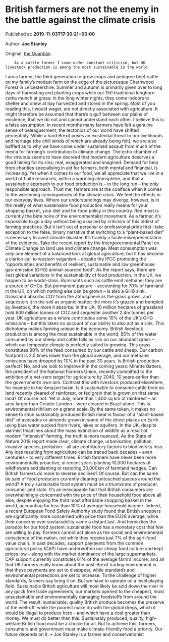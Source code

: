 
# British farmers are not the enemy in the battle against the climate crisis

Published at: **2019-11-03T17:30:21+00:00**

Author: **Joe Stanley**

Original: [the Guardian](https://www.theguardian.com/commentisfree/2019/nov/03/uk-farmers-climate-crisis-livestock-sustainable)


        As a cattle farmer I come under constant criticism, but UK livestock production is among the most sustainable in the world
      
I am a farmer, the third generation to grow crops and pedigree beef cattle on my family’s modest farm on the edge of the picturesque Charnwood Forest in Leicestershire. Summer and autumn is primarily given over to long days of harvesting and planting crops while our 150 traditional longhorn cattle munch at grass; in the long winter nights, they come indoors to shelter and chew at hay harvested and stored in the spring.
Most of you reading this, I would wager, are not directly associated with agriculture. It might therefore be assumed that there’s a gulf between our plains of existence, that we do not and cannot understand each other. I believe this is a false assumption.
In recent months many farmers have felt a genuine sense of beleaguerment; the tectonics of our world have shifted perceptibly. While a hard Brexit poses an existential threat to our livelihoods and heritage (the chill winds of which are already being felt), we are also baffled as to why we have come under sustained assault from much of the media for farming’s contribution to climate change. The echo chamber of the virtuous seems to have decreed that modern agriculture deserves a good hiding for its sins; real, exaggerated and imagined. Demand for help from charities specialising in aid for farmers, both mental and financial, is increasing.
Yet when it comes to our food, we all appreciate that we live in a world of finite resources, within a warming atmosphere, and that a sustainable approach to our food production is – in the long run – the only responsible approach. Trust me, farmers are at the coalface when it comes to the worsening consequences of the climate crisis. We feel the effects in our everyday lives.
Where our understandings may diverge, however, is in the reality of what sustainable food production really means for your shopping basket, your diet and for food policy in this country. Red meat is currently the bête noire of the environmentalist movement. As a farmer, it’s impossible to go a day without being assailed by criticism of this oldest of farming practices. But it isn’t out of personal or professional pride that I take exception to the false, binary narrative that switching to a “plant-based diet” is necessary to avert climate disaster. It’s frankly a facile misrepresentation of the evidence.
Take the recent report by the Intergovernmental Panel on Climate Change on land use and climate change. Meat consumption was only one element of a balanced look at global agriculture, but it has become a clarion call to western veganism – despite the IPCC promoting the “opportunities and benefits of resilient, sustainable and low greenhouse gas-emission (GHG) animal-sourced food”. As the report says, there are vast global variations in the sustainability of food production. In the UK, we happen to be world-class. Ruminants such as cattle emit methane; they are a source of GHGs. But permanent pasture – accounting for 70% of farmland in the UK, on which nothing else can be grown – is also a GHG sink. Grassland absorbs CO2 from the atmosphere as the grass grows, and sequesters it in the soil as organic matter; the more it’s grazed and trampled by livestock, the more it absorbs. In the UK, 10 million hectares of grassland hold 600 million tonnes of CO2 and sequester another 2.4m tonnes per year. UK agriculture as a whole contributes some 10% of the UK’s GHG emissions – but this takes no account of our ability to also act as a sink. This dichotomy makes farming unique in the economy.
British livestock production is among the most sustainable in the world; 85% of the water consumed by our sheep and cattle falls as rain on our abundant grass – which our temperate climate is perfectly suited to growing. This grass constitutes 90% of the feed consumed by our cattle and sheep. Our carbon footprint is 2.5 times lower than the global average, and our methane emissions have dropped by 10% in the past 30 years. Is British production perfect? No, and we look to improve it in the coming years: Minette Batters, the president of the National Farmers Union, recently committed to the ambition of a net-zero target for agriculture by 2040, 10 years earlier than the government’s own aim.
Contrast this with livestock produced elsewhere, for example in the Amazon basin. Is it sustainable to consume cattle bred on land recently cleared of rainforest, or fed grain that is grown on that same land? Of course not. Yet in July, more than 1,400 sq km of rainforest – an area larger than Greater London – were cleared in Brazil alone. This is environmental nihilism on a grand scale. By the same token, it makes no sense to shun sustainably produced British meat in favour of a “plant-based diet” of avocados or almonds grown in some of the driest places on Earth using blue water sucked from rivers, lakes or aquifers.
In the UK, despite alarmist headlines about the mass extinction of wildlife as a result of modern “intensive” farming, the truth is more nuanced. As the State of Nature 2019 report made clear, climate change, urbanisation, pollution, invasive species, predation – all are contributory factors to biodiversity loss. Any loss resulting from agriculture can be traced back decades – even centuries – to very different times. British farmers have never been more environmentally proactive, in recent years planting 10,000 hectares of wildflowers and planting or restoring 30,000km of farmland hedges. Can British farmers do more to reverse declines? Of course. But can the same be said of food producers currently clearing untouched spaces around the world?
A truly sustainable food system must be a triumvirate of producer, consumer and state. It’s an inescapable fact that British consumers are overwhelmingly concerned with the price of their household food above all else, despite enjoying the third most affordable shopping basket in the world, accounting for less than 10% of average household income. Indeed, a recent European Food Safety Authority study found that British shoppers are significantly more concerned with price than the EU28 average, while their concerns over sustainability came a distant last.
And herein lies the paradox for our food system: sustainable food has a monetary cost that few are willing to pay. Farmers cannot act alone as the social and environmental conscience of the nation, not while they receive just 7% of the agri-food value chain. In past decades, support payments from the common agricultural policy (CAP) have underwritten our cheap food culture and kept prices low – along with the market dominance of the large supermarkets. CAP support currently constitutes 61% of the average farm’s income, and all that UK farmers really know about the post-Brexit trading environment is that these payments are set to disappear, while standards and environmental protections are set to increase.
To the challenge of higher standards, farmers say bring it on. But we have to operate on a level playing field. Sustainable British agriculture will most likely be sold down the river in any quick free trade agreements, our markets opened to the cheapest, most unsustainable and environmentally damaging foodstuffs from around the world. The result: sustainable, quality British produce becomes the preserve of the well-off, while the poorest make do with the global dregs, which it would be illegal to produce here – and which have a cost greater than money.
We must do better than this. Sustainably produced, quality, high-welfare British food must be a choice for all. But to achieve this, farmers, consumers and government must make climate-friendly food a priority. Our future depends on it.
• Joe Stanley is a farmer and conservationist
